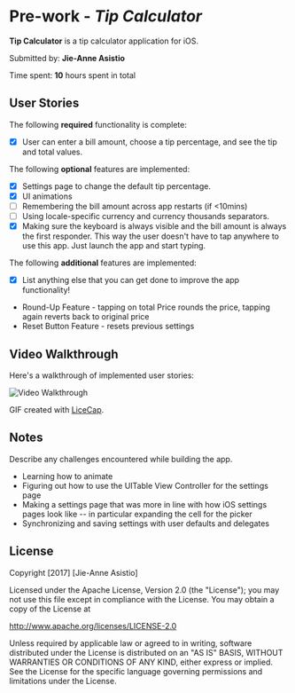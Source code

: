 # Pre-work - *Tip Calculator*

**Tip Calculator** is a tip calculator application for iOS.

Submitted by: **Jie-Anne Asistio**

Time spent: **10** hours spent in total

## User Stories

The following **required** functionality is complete:

* [x] User can enter a bill amount, choose a tip percentage, and see the tip and total values.

The following **optional** features are implemented:
* [x] Settings page to change the default tip percentage.
* [x] UI animations
* [ ] Remembering the bill amount across app restarts (if <10mins)
* [ ] Using locale-specific currency and currency thousands separators.
* [x] Making sure the keyboard is always visible and the bill amount is always the first responder. This way the user doesn't have to tap anywhere to use this app. Just launch the app and start typing.

The following **additional** features are implemented:

- [x] List anything else that you can get done to improve the app functionality!
* Round-Up Feature - tapping on total Price rounds the price, tapping again reverts back to original price
* Reset Button Feature - resets previous settings

## Video Walkthrough 

Here's a walkthrough of implemented user stories:

<img src='https://media.giphy.com/media/xT0xepDSWikNF8FVYY/giphy.gif' title='Video Walkthrough' width='' alt='Video Walkthrough' />

GIF created with [LiceCap](http://www.cockos.com/licecap/).

## Notes

Describe any challenges encountered while building the app.
* Learning how to animate
* Figuring out how to use the UITable View Controller for the settings page
* Making a settings page that was more in line with how iOS settings pages look like -- in particular expanding the cell for the picker
* Synchronizing and saving settings with user defaults and delegates

## License

Copyright [2017] [Jie-Anne Asistio]

Licensed under the Apache License, Version 2.0 (the "License");
you may not use this file except in compliance with the License.
You may obtain a copy of the License at

http://www.apache.org/licenses/LICENSE-2.0

Unless required by applicable law or agreed to in writing, software
distributed under the License is distributed on an "AS IS" BASIS,
WITHOUT WARRANTIES OR CONDITIONS OF ANY KIND, either express or implied.
See the License for the specific language governing permissions and
limitations under the License.
